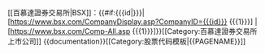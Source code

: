 [[百慕達證券交易所|BSX]]：{{#if:{{{id|}}}|[https://www.bsx.com/CompanyDisplay.asp?CompanyID={{{id}}} {{{1}}}]
|[https://www.bsx.com/Comp-All.asp {{{1}}}]}}<includeonly>[[Category:百慕達證券交易所上市公司]]</includeonly><noinclude>
{{documentation}}[[Category:股票代码模板|{{PAGENAME}}]]
</noinclude>